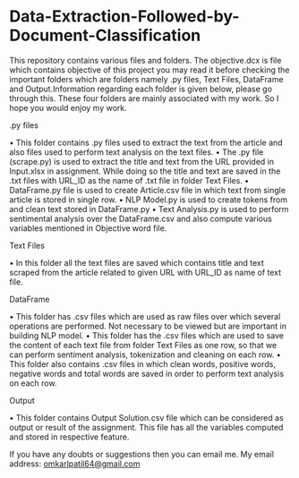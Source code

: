 # Data-Extraction-Followed-by-Document-Classification
This repository contains various files and folders. The objective.dcx is file which contains objective of this project you may read it before checking the important folders which are folders namely .py files, Text Files, DataFrame and Output.Information regarding each folder is given below, please go through this. These four folders are mainly associated with my work. So I hope you would enjoy my work. 


.py files

•	This folder contains .py files used to extract the text from the article and also files used to perform text analysis on the text files.
•	The .py file (scrape.py) is used to extract the title and text from the URL provided in Input.xlsx in assignment. While doing so the title and text are saved in the .txt files with URL_ID as the name of .txt file in folder Text Files.
•	DataFrame.py file is used to create Article.csv file in which text from single article is stored in single row.
•	NLP Model.py is used to create tokens from and clean text stored in DataFrame.py
•	Text Analysis.py is used to perform sentimental analysis over the DataFrame.csv and also compute various variables mentioned in Objective word file.



Text Files 

•	In this folder all the text files are saved which contains title and text scraped from the article related to given URL with URL_ID as name of text file. 



DataFrame

•	This folder has .csv files which are used as raw files over which several operations are performed. Not necessary to be viewed but are important in building NLP model.
•	This folder has the .csv files which are used to save the content of each text file from folder Text Files as one row, so that we can perform sentiment analysis, tokenization and cleaning on each row.
•	This folder also contains .csv files in which clean words, positive words, negative words and total words are saved in order to perform text analysis on each row.



Output

•	This folder contains Output Solution.csv file which can be considered as output or result of the assignment. This file has all the variables computed and stored in respective feature.

If you have any doubts or suggestions then you can email me.
My email address: omkarlpatil64@gmail.com
